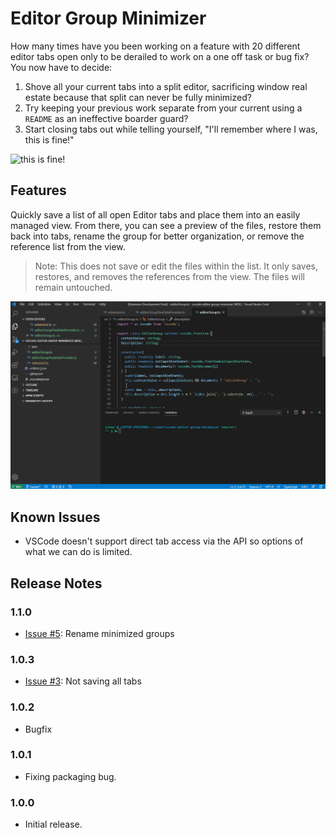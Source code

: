 # Editor Group Minimizer

How many times have you been working on a feature with 20 different editor tabs open only to be derailed to work on a one off task or bug fix? You now have to decide:

1. Shove all your current tabs into a split editor, sacrificing window real estate because that split can never be fully minimized?
2. Try keeping your previous work separate from your current using a `README` as an ineffective boarder guard?
3. Start closing tabs out while telling yourself, "I'll remember where I was, this is fine!"

![this is fine!](https://i.giphy.com/media/NTur7XlVDUdqM/giphy.webp)

## Features

Quickly save a list of all open Editor tabs and place them into an easily managed view. From there, you can see a preview of the files, restore them back into tabs, rename the group for better organization, or remove the reference list from the view.

> Note: This does not save or edit the files within the list. It only saves, restores, and removes the references from the view. The files will remain untouched.

![preview](images/preview.gif)

## Known Issues

 - VSCode doesn't support direct tab access via the API so options of what we can do is limited.

## Release Notes

### 1.1.0

- [Issue #5](https://github.com/suhay/vscode-editor-group-minimizer/issues/5): Rename minimized groups

### 1.0.3

- [Issue #3](https://github.com/suhay/vscode-editor-group-minimizer/issues/3): Not saving all tabs

### 1.0.2

- Bugfix

### 1.0.1

- Fixing packaging bug.

### 1.0.0

- Initial release.
